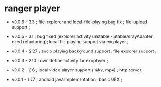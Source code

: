 
# ranger player

* v0.0.6  - 3.3 ;
	file-explorer and local-file-playing bug fix ;
	file-upload support ;

* v0.0.5  - 3.1 ;
	bug fixed (explorer activity unstable - StableArrayAdapter need refactoring);
	local file playing support via exoplayer ;

* v0.0.4  - 2.27 ;
	audio playing background support ;
	file explorer support ;

* v0.0.3  - 2.10 ;
	own define activity for exoplayer ;

* v0.0.2  - 2.6 ;
	local video player support ( mkv, mp4) ;
	http server;

* v0.0.1   - 1.27 ;
	android java implementation ;
	basic UEX ;

